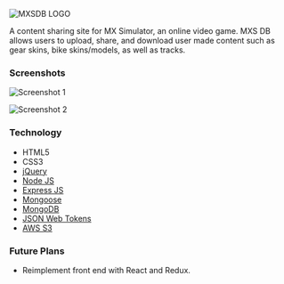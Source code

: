 ![MXSDB LOGO](http://i.imgur.com/6URFpt8.png)

A content sharing site for MX Simulator, an online video game. MXS DB allows users to upload, share, and download user made content such as gear skins, bike skins/models, as well as tracks.


### Screenshots

![Screenshot 1](https://i.gyazo.com/1c5e32ee129bfd802ea29dbd0a64dbe2.png)

![Screenshot 2](https://i.gyazo.com/3f2bc1fe0e915d205b16c49b428e9cc0.png)


### Technology

* HTML5
* CSS3
* [jQuery](https://jquery.com/)
* [Node JS](https://nodejs.org/en/)
* [Express JS](https://expressjs.com/)
* [Mongoose](http://mongoosejs.com/)
* [MongoDB](https://www.mongodb.com/)
* [JSON Web Tokens](https://jwt.io/)
* [AWS S3](https://aws.amazon.com/s3/)

### Future Plans

* Reimplement front end with React and Redux.

